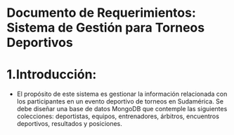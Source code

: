 # Documento de Requerimientos: Sistema de Gestión para Torneos Deportivos

# 1.Introducción:

+ El propósito de este sistema es gestionar la información relacionada con los participantes en un evento deportivo de torneos en Sudamérica. Se debe diseñar una base de datos MongoDB que contemple las siguientes colecciones: deportistas, equipos, entrenadores, árbitros, encuentros deportivos, resultados y posiciones.
